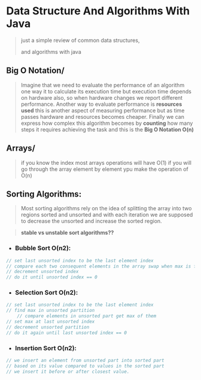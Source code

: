 # Data Structure And Algorithms With Java
> just a simple review of common data structures,
> 
> and algorithms with java
>
## Big O Notation/
> Imagine that we need to evaluate the performance of an algorithm
> one way it to calculate its execution time but execution time depends on
> hardware also, so when hardware changes we report different performance.
> Another way to evaluate performance is **resources used** this is another aspect
> of measuring performance but as time passes hardware and resources becomes cheaper.
> Finally we can express how complex this algorithm becomes by **counting**
> how many steps it requires achieving the task
> and this is the **Big O Notation O(n)**
> 
## Arrays/
> if you know the index most arrays operations will have O(1)
> if you will go through the array element by element ypu make
> the operation of O(n)

## Sorting Algorithms:
>Most sorting algorithms rely on the idea of splitting the array
> into two regions sorted and unsorted and with each iteration
> we are supposed to decrease the unsorted and increase the sorted region.

> **stable vs unstable sort algorithms??**

* ### Bubble Sort O(n2):
```java
// set last unsorted index to be the last element index
// compare each two consequent elements in the array swap when max is found
// decrement unsorted index
// do it until unsorted index == 0
```
* ### Selection Sort O(n2):
```java
// set last unsorted index to be the last element index
// find max in unsorted partition
    // compare elements in unsorted part get max of them
// set max at last unsorted index
// decrement unsorted partition
// do it again until last unsorted index == 0
```
* ### Insertion Sort O(n2):
```java
// we insert an element from unsorted part into sorted part
// based on its value compared to values in the sorted part
// we insert it before or after closest value.
```


